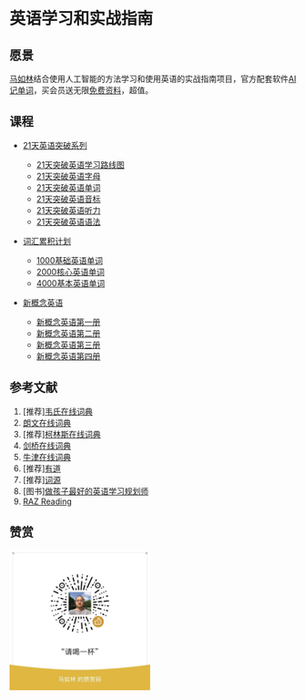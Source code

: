 # 英语学习和实战指南

## 愿景

[马如林](https://about.rulinma.com)结合使用人工智能的方法学习和使用英语的实战指南项目，官方配套软件[AI记单词](https://www.xianglesong.com)，买会员送无限[免费资料](resource.md)，超值。

## 课程

* [21天英语突破系列](/%E8%AF%BE%E7%A8%8B/21%E5%A4%A9%E7%AA%81%E7%A0%B4%E8%8B%B1%E8%AF%AD%E7%B3%BB%E5%88%97/README.md)
  * [21天突破英语学习路线图](/%E8%AF%BE%E7%A8%8B/21%E5%A4%A9%E7%AA%81%E7%A0%B4%E8%8B%B1%E8%AF%AD%E7%B3%BB%E5%88%97/21%E5%A4%A9%E7%AA%81%E7%A0%B4%E8%8B%B1%E8%AF%AD%E5%AD%A6%E4%B9%A0%E8%B7%AF%E7%BA%BF%E5%9B%BE/README.md)
  * [21天突破英语字母](/%E8%AF%BE%E7%A8%8B/21%E5%A4%A9%E7%AA%81%E7%A0%B4%E8%8B%B1%E8%AF%AD%E7%B3%BB%E5%88%97/21%E5%A4%A9%E7%AA%81%E7%A0%B4%E8%8B%B1%E8%AF%AD%E5%AD%97%E6%AF%8D/README.md)
  * [21天突破英语单词](/%E8%AF%BE%E7%A8%8B/21%E5%A4%A9%E7%AA%81%E7%A0%B4%E8%8B%B1%E8%AF%AD%E7%B3%BB%E5%88%97/21%E5%A4%A9%E7%AA%81%E7%A0%B4%E8%8B%B1%E8%AF%AD%E5%8D%95%E8%AF%8D/README.md)
  * [21天突破英语音标](/%E8%AF%BE%E7%A8%8B/21%E5%A4%A9%E7%AA%81%E7%A0%B4%E8%8B%B1%E8%AF%AD%E7%B3%BB%E5%88%97/21%E5%A4%A9%E7%AA%81%E7%A0%B4%E8%8B%B1%E8%AF%AD%E9%9F%B3%E6%A0%87/README.md)
  * [21天突破英语听力](/%E8%AF%BE%E7%A8%8B/21%E5%A4%A9%E7%AA%81%E7%A0%B4%E8%8B%B1%E8%AF%AD%E7%B3%BB%E5%88%97/21%E5%A4%A9%E7%AA%81%E7%A0%B4%E8%8B%B1%E8%AF%AD%E5%90%AC%E5%8A%9B/README.md)
  * [21天突破英语语法](/%E8%AF%BE%E7%A8%8B/21%E5%A4%A9%E7%AA%81%E7%A0%B4%E8%8B%B1%E8%AF%AD%E7%B3%BB%E5%88%97/21%E5%A4%A9%E7%AA%81%E7%A0%B4%E8%8B%B1%E8%AF%AD%E8%AF%AD%E6%B3%95//README.md)

* [词汇累积计划](/%E8%AF%BE%E7%A8%8B/%E8%AF%8D%E6%B1%87%E7%B4%AF%E7%A7%AF%E8%AE%A1%E5%88%92/README.md)
  * [1000基础英语单词](/%E8%AF%BE%E7%A8%8B/%E8%AF%8D%E6%B1%87%E7%B4%AF%E7%A7%AF%E8%AE%A1%E5%88%92/1000%E5%9F%BA%E7%A1%80%E8%8B%B1%E8%AF%AD%E5%8D%95%E8%AF%8D/README.md)
  * [2000核心英语单词](/%E8%AF%BE%E7%A8%8B/%E8%AF%8D%E6%B1%87%E7%B4%AF%E7%A7%AF%E8%AE%A1%E5%88%92/2000%E6%A0%B8%E5%BF%83%E8%8B%B1%E8%AF%AD%E5%8D%95%E8%AF%8D/README.md)
  * [4000基本英语单词](/%E8%AF%BE%E7%A8%8B/%E8%AF%8D%E6%B1%87%E7%B4%AF%E7%A7%AF%E8%AE%A1%E5%88%92/4000%E5%9F%BA%E6%9C%AC%E8%8B%B1%E8%AF%AD%E5%8D%95%E8%AF%8D/README.md)

* [新概念英语](/%E8%AF%BE%E7%A8%8B/%E6%96%B0%E6%A6%82%E5%BF%B5%E8%8B%B1%E8%AF%AD/README.md)
  * [新概念英语第一册](/%E8%AF%BE%E7%A8%8B/%E6%96%B0%E6%A6%82%E5%BF%B5%E8%8B%B1%E8%AF%AD/%E6%96%B0%E6%A6%82%E5%BF%B5%E8%8B%B1%E8%AF%AD%E7%AC%AC%E4%B8%80%E5%86%8C/README.md)
  * [新概念英语第二册](/%E8%AF%BE%E7%A8%8B/%E6%96%B0%E6%A6%82%E5%BF%B5%E8%8B%B1%E8%AF%AD/%E6%96%B0%E6%A6%82%E5%BF%B5%E8%8B%B1%E8%AF%AD%E7%AC%AC%E4%BA%8C%E5%86%8C/README.md)
  * [新概念英语第三册](/%E8%AF%BE%E7%A8%8B/%E6%96%B0%E6%A6%82%E5%BF%B5%E8%8B%B1%E8%AF%AD/%E6%96%B0%E6%A6%82%E5%BF%B5%E8%8B%B1%E8%AF%AD%E7%AC%AC%E4%B8%89%E5%86%8C/README.md)
  * [新概念英语第四册](/%E8%AF%BE%E7%A8%8B/%E6%96%B0%E6%A6%82%E5%BF%B5%E8%8B%B1%E8%AF%AD/%E6%96%B0%E6%A6%82%E5%BF%B5%E8%8B%B1%E8%AF%AD%E7%AC%AC%E5%9B%9B%E5%86%8C/README.md)

## 参考文献

1. [推荐][韦氏在线词典](https://www.merriam-webster.com/dictionary)
1. [朗文在线词典](https://www.ldoceonline.com/dictionary)
1. [推荐][柯林斯在线词典](https://www.collinsdictionary.com/zh/dictionary/english)
1. [剑桥在线词典](https://dictionary.cambridge.org/dictionary/english-chinese-simplified)
1. [牛津在线词典](https://www.oxfordlearnersdictionaries.com/definition/english)
1. [推荐][有道](https://dict.youdao.com)
1. [推荐][词源](https://www.etymonline.com)
1. [图书][做孩子最好的英语学习规划师](http://product.dangdang.com/28488001.html)
1. [RAZ Reading](https://literacy.learninga-z.com)

## 赞赏

<img src="images/wx_bonus.jpeg" width="49%" alt="请喝一杯"/>
